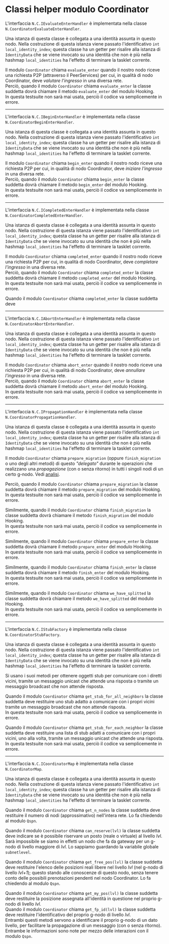 # Classi helper modulo Coordinator

L'interfaccia `N.C.IEvaluateEnterHandler` è implementata nella classe
`N.CoordinatorEvaluateEnterHandler`.

Una istanza di questa classe è collegata a una identità assunta in questo nodo.
Nella costruzione di questa istanza viene passato l'identificativo
`int local_identity_index`; questa classe ha un getter per risalire alla istanza di
`IdentityData` che se viene invocato su una identità che non è più nella hashmap
`local_identities` ha l'effetto di terminare la tasklet corrente.

Il modulo `Coordinator` chiama `evaluate_enter` quando il nostro nodo riceve
una richiesta P2P (attraverso il PeerServices) per cui, in qualità di nodo
Coordinator, deve *valutare l'ingresso* in una diversa rete.  
Perciò, quando il modulo `Coordinator` chiama `evaluate_enter` la classe suddetta
dovrà chiamare il metodo `evaluate_enter` del modulo Hooking.  
In questa testsuite non sarà mai usata, perciò il codice va semplicemente
in errore.

* * *

L'interfaccia `N.C.IBeginEnterHandler` è implementata nella classe
`N.CoordinatorBeginEnterHandler`.

Una istanza di questa classe è collegata a una identità assunta in questo nodo.
Nella costruzione di questa istanza viene passato l'identificativo
`int local_identity_index`; questa classe ha un getter per risalire alla istanza di
`IdentityData` che se viene invocato su una identità che non è più nella hashmap
`local_identities` ha l'effetto di terminare la tasklet corrente.

Il modulo `Coordinator` chiama `begin_enter` quando il nostro nodo riceve
una richiesta P2P per cui, in qualità di nodo
Coordinator, deve *iniziare l'ingresso* in una diversa rete.  
Perciò, quando il modulo `Coordinator` chiama `begin_enter` la classe suddetta
dovrà chiamare il metodo `begin_enter` del modulo Hooking.  
In questa testsuite non sarà mai usata, perciò il codice va semplicemente
in errore.

* * *

L'interfaccia `N.C.ICompletedEnterHandler` è implementata nella classe
`N.CoordinatorCompletedEnterHandler`.

Una istanza di questa classe è collegata a una identità assunta in questo nodo.
Nella costruzione di questa istanza viene passato l'identificativo
`int local_identity_index`; questa classe ha un getter per risalire alla istanza di
`IdentityData` che se viene invocato su una identità che non è più nella hashmap
`local_identities` ha l'effetto di terminare la tasklet corrente.

Il modulo `Coordinator` chiama `completed_enter` quando il nostro nodo riceve
una richiesta P2P per cui, in qualità di nodo
Coordinator, deve *completare l'ingresso* in una diversa rete.  
Perciò, quando il modulo `Coordinator` chiama `completed_enter` la classe suddetta
dovrà chiamare il metodo `completed_enter` del modulo Hooking.  
In questa testsuite non sarà mai usata, perciò il codice va semplicemente
in errore.

Quando il modulo `Coordinator` chiama `completed_enter` la classe suddetta deve

* * *

L'interfaccia `N.C.IAbortEnterHandler` è implementata nella classe
`N.CoordinatorAbortEnterHandler`.

Una istanza di questa classe è collegata a una identità assunta in questo nodo.
Nella costruzione di questa istanza viene passato l'identificativo
`int local_identity_index`; questa classe ha un getter per risalire alla istanza di
`IdentityData` che se viene invocato su una identità che non è più nella hashmap
`local_identities` ha l'effetto di terminare la tasklet corrente.

Il modulo `Coordinator` chiama `abort_enter` quando il nostro nodo riceve
una richiesta P2P per cui, in qualità di nodo
Coordinator, deve *annullare l'ingresso* in una diversa rete.  
Perciò, quando il modulo `Coordinator` chiama `abort_enter` la classe suddetta
dovrà chiamare il metodo `abort_enter` del modulo Hooking.  
In questa testsuite non sarà mai usata, perciò il codice va semplicemente
in errore.

* * *

L'interfaccia `N.C.IPropagationHandler` è implementata nella classe
`N.CoordinatorPropagationHandler`.

Una istanza di questa classe è collegata a una identità assunta in questo nodo.
Nella costruzione di questa istanza viene passato l'identificativo
`int local_identity_index`; questa classe ha un getter per risalire alla istanza di
`IdentityData` che se viene invocato su una identità che non è più nella hashmap
`local_identities` ha l'effetto di terminare la tasklet corrente.

Il modulo `Coordinator` chiama `prepare_migration` (oppure `finish_migration`
o uno degli altri metodi) di questo *"delegato"* durante le operazioni che
realizzano una *propagazione* (con o senza ritorno) in tutti i singoli
nodi di un certo g-nodo. Vedi [analisi](
../../ModuloCoordinator/AnalisiFunzionale.md#esecuzioni-su-tutti-i-nodi-di-un-g-nodo).

Perciò, quando il modulo `Coordinator` chiama `prepare_migration` la classe suddetta
dovrà chiamare il metodo `prepare_migration` del modulo Hooking.  
In questa testsuite non sarà mai usata, perciò il codice va semplicemente
in errore.

Similmente, quando il modulo `Coordinator` chiama `finish_migration` la classe
suddetta dovrà chiamare il metodo `finish_migration` del modulo Hooking.  
In questa testsuite non sarà mai usata, perciò il codice va semplicemente
in errore.

Similmente, quando il modulo `Coordinator` chiama `prepare_enter` la classe
suddetta dovrà chiamare il metodo `prepare_enter` del modulo Hooking.  
In questa testsuite non sarà mai usata, perciò il codice va semplicemente
in errore.

Similmente, quando il modulo `Coordinator` chiama `finish_enter` la classe
suddetta dovrà chiamare il metodo `finish_enter` del modulo Hooking.  
In questa testsuite non sarà mai usata, perciò il codice va semplicemente
in errore.

Similmente, quando il modulo `Coordinator` chiama `we_have_splitted` la classe
suddetta dovrà chiamare il metodo `we_have_splitted` del modulo Hooking.  
In questa testsuite non sarà mai usata, perciò il codice va semplicemente
in errore.

* * *

L'interfaccia `N.C.IStubFactory` è implementata nella classe
`N.CoordinatorStubFactory`.

Una istanza di questa classe è collegata a una identità assunta in questo nodo.
Nella costruzione di questa istanza viene passato l'identificativo
`int local_identity_index`; questa classe ha un getter per risalire alla istanza di
`IdentityData` che se viene invocato su una identità che non è più nella hashmap
`local_identities` ha l'effetto di terminare la tasklet corrente.

Si usano i suoi metodi per ottenere oggetti stub per comunicare con i diretti
vicini, tramite un messaggio unicast che attende una risposta o tramite
un messaggio broadcast che non attende risposta.

Quando il modulo `Coordinator` chiama `get_stub_for_all_neighbors` la classe
suddetta deve restituire uno stub adatto a comunicare con i propri vicini
tramite un messaggio broadcast che non attende risposta.  
In questa testsuite non sarà mai usata, perciò il codice va semplicemente
in errore.

Quando il modulo `Coordinator` chiama `get_stub_for_each_neighbor` la classe
suddetta deve restituire una lista di stub adatti a comunicare con i propri
vicini, uno alla volta, tramite un messaggio unicast che attende una risposta.  
In questa testsuite non sarà mai usata, perciò il codice va semplicemente
in errore.

* * *

L'interfaccia `N.C.ICoordinatorMap` è implementata nella classe
`N.CoordinatorMap`.

Una istanza di questa classe è collegata a una identità assunta in questo nodo.
Nella costruzione di questa istanza viene passato l'identificativo
`int local_identity_index`; questa classe ha un getter per risalire alla istanza di
`IdentityData` che se viene invocato su una identità che non è più nella hashmap
`local_identities` ha l'effetto di terminare la tasklet corrente.

Quando il modulo `Coordinator` chiama `get_n_nodes` la classe
suddetta deve restituire il numero di nodi (approssimativo) nell'intera
rete. Lo fa chiedendo al modulo `Qspn`.

Quando il modulo `Coordinator` chiama `can_reserve(lvl)` la classe
suddetta deve indicare se è possibile riservare un posto (reale o virtuale)
al livello *lvl*. Sarà impossibile se siamo in effetti un nodo che fa da
gateway per un g-nodo di livello maggiore di *lvl*. Lo sappiamo guardando
la variabile globale `subnetlevel`.

Quando il modulo `Coordinator` chiama `get_free_pos(lvl)` la classe
suddetta deve restituire l'elenco delle posizioni reali libere
nel livello *lvl* (nel g-nodo di livello *lvl+1*); questo stando alle
conoscenze di questo nodo, senza tenere conto delle possibili prenotazioni
pendenti nel nodo Coordinator. Lo fa chiedendo al modulo `Qspn`.

Quando il modulo `Coordinator` chiama `get_my_pos(lvl)` la classe
suddetta deve restituire la posizione assegnata all'identità in questione
nel proprio g-nodo di livello *lvl*.  
Quando il modulo `Coordinator` chiama `get_fp_id(lvl)` la classe
suddetta deve restituire l'identificativo del proprio g-nodo di
livello *lvl*.  
Entrambi questi metodi servono a identificare il proprio g-nodo di
un dato livello, per facilitare la propagazione di un messaggio (con o
senza ritorno). Entrambe le informazioni sono note per mezzo delle
interazioni con il modulo `Qspn`.
